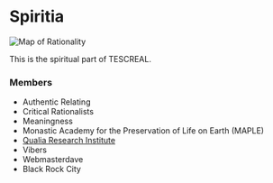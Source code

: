 # Spiritia

![Map of Rationality](/images/wiki/maps/map_spiritia.png)

This is the spiritual part of TESCREAL.
### Members
- Authentic Relating
- Critical Rationalists
- Meaningness
- Monastic Academy for the Preservation of Life on Earth (MAPLE)
- [Qualia Research Institute]()
- Vibers
- Webmasterdave
- Black Rock City